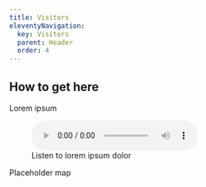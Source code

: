 ```yaml
---
title: Visitors
eleventyNavigation:
  key: Visitors
  parent: Header
  order: 4
---
```


## How to get here

Lorem ipsum

<!-- Audio block -->
<figure>
  <audio controls src="/media/file.mp3">
    <a href="/media/file.mp3">Download audio</a>
  </audio>
  <figcaption>Listen to lorem ipsum dolor</figcaption>
</figure>

Placeholder map

